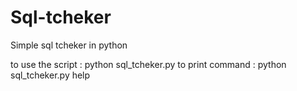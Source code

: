 # Sql-tcheker
Simple sql tcheker in python

to use the script : python sql_tcheker.py <url>
to print command :  python sql_tcheker.py help 
